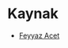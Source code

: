 # Kaynak

- [Feyyaz Acet](https://feyyazacet.medium.com/net-core-3-1-ile-masstransit-rabbitmq-de9102114bd6)
